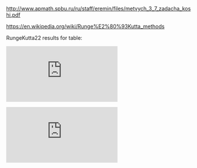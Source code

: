 http://www.apmath.spbu.ru/ru/staff/eremin/files/metvych_3_7_zadacha_koshi.pdf

https://en.wikipedia.org/wiki/Runge%E2%80%93Kutta_methods

RungeKutta22 results for table:

![](https://latex.codecogs.com/gif.latex?%5Cbegin%7Btabular%7D%20%7Bc%7Cc%20c%7D%200%20%5C%5C%20c2%20%26%20a21%20%5C%5C%20%5Chline%20%26%20b1%20%26%20b2%20%5Cend%7Btabular%7D)

![](https://latex.codecogs.com/gif.latex?%5C%5C%20c2%20%3D%20a21%20%3D%20%5Cfrac%7B1%7D%7B15%7D%20%5C%5C%20b2%20%3D%20%5Cfrac%7B1%7D%7B2c2%7D%20%5C%5C%20b1%20%3D%201%20-%20%5Cfrac%7B1%7D%7B2c2%7D)
